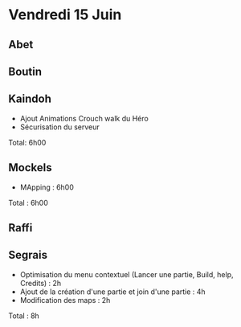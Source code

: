 # Vendredi 15 Juin

Abet
----


Boutin
------



Kaindoh
-------

- Ajout Animations Crouch walk du Héro
- Sécurisation du serveur

Total: 6h00

Mockels
-------

- MApping : 6h00

Total : 6h00

Raffi
-----




Segrais
-------

- Optimisation du menu contextuel (Lancer une partie, Build, help, Credits) : 2h 
- Ajout de la création d'une partie et join d'une partie : 4h
- Modification des maps : 2h
 
Total : 8h 
 


